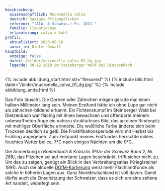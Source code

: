 ```yaml
---
beschreibung:
  wissenschaftlich: Mucronella calva
  deutsch: Rasiges Pfriempilzchen
  referenz: "(Alb. & Schwein.) Fr. 1874 "
  familie: Clavariaceae
  erlaeuterung: calva = kahl
profil:
  aktualisiert: 2020-08-10
  autor_in: Dieter Gewalt
hauptbild:
  anzeige: false
  datei: /bilder/mucronella_calva_01_dg.jpg
  legende: 30.12.2018 im Steinberger Wald bei Dietzenbach
---
```

{% include abbildung_start.html stil="fliessend" %}
{% include bild.html datei="/bilder/mucronella_calva_01_dg.jpg" %}
{% include abbildung_ende.html %}

Das Foto täuscht. Die Dornen oder Zähnchen mögen gerade mal einen halben Millimeter lang sein. Meinen Erstfund hätte ich ohne Lupe gar nicht als zähnchen-bildend erkannt. Ein Fichtenstumpf im Steinberger Wald bei Dietzenbach war flächig mit ihnen bewachsen und offenbarte meinem unbewaffneten Auge ein nahezu strukturloses Bild, das an einen Rindenpilz mit mehliger Oberfläche erinnerte. Die weißliche Farbe änderte sich beim Trocknen deutlich zu gelb. Die Fruktifikationsperiode wird mit Herbst bis Frühling angegeben. Zum Zeitpunkt meines Erstfundes herrschte mildes feuchtes Wetter bei ca. 7°C nach einigen Nächten um die 0°C.

Die Anmerkung in *Breitenbach & Kränzlin (Pilze der Schweiz Band 2, Nr. 288)*, das Pilzchen sei auf montane Lagen beschränkt, trifft sicher nicht zu. Um das zu zeigen, genügt ein Blick in den Verbreitungsatlas (Krieglsteiner 1991). Auch die aktuelle [DGfM-Kartierung](http://www.pilze-deutschland.de/organismen/mucronella-calva-alb-schwein-fr-1874) weist mehr Flachlandfunde als solche in höheren Lagen aus. Ganz Norddeutschland ist voll davon. Damit dürfte auch die Einschätzung der Schweizer, dass es sich um eine seltene Art handelt, widerlegt sein.

